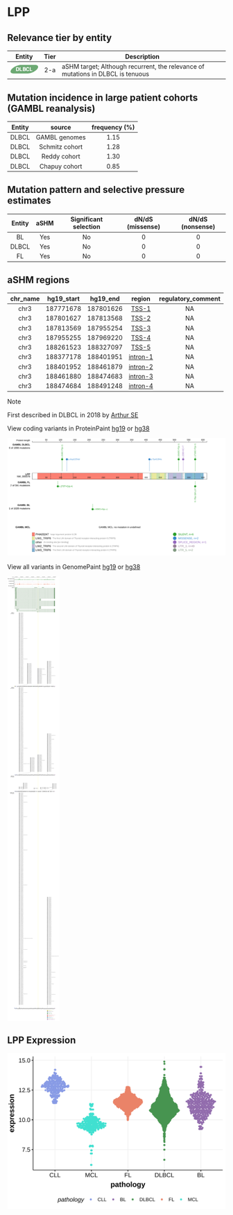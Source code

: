 # LPP

## Relevance tier by entity

|Entity|Tier|Description                              |
|:------:|:----:|-----------------------------------------|
|![DLBCL](images/icons/DLBCL_tier2.png) |2-a | aSHM target; Although recurrent, the relevance of mutations in DLBCL is tenuous |

## Mutation incidence in large patient cohorts (GAMBL reanalysis)

|Entity|source        |frequency (%)|
|:------:|:--------------:|:-------------:|
|DLBCL |GAMBL genomes |1.15         |
|DLBCL |Schmitz cohort|1.28         |
|DLBCL |Reddy cohort  |1.30         |
|DLBCL |Chapuy cohort |0.85         |

## Mutation pattern and selective pressure estimates

|Entity|aSHM|Significant selection|dN/dS (missense)|dN/dS (nonsense)|
|:------:|:----:|:---------------------:|:----------------:|:----------------:|
|BL    |Yes |No                   |0               |0               |
|DLBCL |Yes |No                   |0               |0               |
|FL    |Yes |No                   |0               |0               |

## aSHM regions

|chr_name|hg19_start|hg19_end |region                                                                                          |regulatory_comment|
|:--------:|:----------:|:---------:|:------------------------------------------------------------------------------------------------:|:------------------:|
|chr3    |187771678 |187801626|[TSS-1](https://genome.ucsc.edu/s/rdmorin/GAMBL%20hg19?position=chr3%3A187771678%2D187801626)   |NA                |
|chr3    |187801627 |187813568|[TSS-2](https://genome.ucsc.edu/s/rdmorin/GAMBL%20hg19?position=chr3%3A187801627%2D187813568)   |NA                |
|chr3    |187813569 |187955254|[TSS-3](https://genome.ucsc.edu/s/rdmorin/GAMBL%20hg19?position=chr3%3A187813569%2D187955254)   |NA                |
|chr3    |187955255 |187969220|[TSS-4](https://genome.ucsc.edu/s/rdmorin/GAMBL%20hg19?position=chr3%3A187955255%2D187969220)   |NA                |
|chr3    |188261523 |188327097|[TSS-5](https://genome.ucsc.edu/s/rdmorin/GAMBL%20hg19?position=chr3%3A188261523%2D188327097)   |NA                |
|chr3    |188377178 |188401951|[intron-1](https://genome.ucsc.edu/s/rdmorin/GAMBL%20hg19?position=chr3%3A188377178%2D188401951)|NA                |
|chr3    |188401952 |188461879|[intron-2](https://genome.ucsc.edu/s/rdmorin/GAMBL%20hg19?position=chr3%3A188401952%2D188461879)|NA                |
|chr3    |188461880 |188474683|[intron-3](https://genome.ucsc.edu/s/rdmorin/GAMBL%20hg19?position=chr3%3A188461880%2D188474683)|NA                |
|chr3    |188474684 |188491248|[intron-4](https://genome.ucsc.edu/s/rdmorin/GAMBL%20hg19?position=chr3%3A188474684%2D188491248)|NA                |

> [!NOTE]
> First described in DLBCL in 2018 by [Arthur SE](https://pubmed.ncbi.nlm.nih.gov/30275490)


View coding variants in ProteinPaint [hg19](https://morinlab.github.io/LLMPP/GAMBL/LPP_protein.html)  or [hg38](https://morinlab.github.io/LLMPP/GAMBL/LPP_protein_hg38.html)

![image](images/proteinpaint/LPP_NM_005578.svg)

View all variants in GenomePaint [hg19](https://morinlab.github.io/LLMPP/GAMBL/LPP.html)  or [hg38](https://morinlab.github.io/LLMPP/GAMBL/LPP_hg38.html)

![image](images/proteinpaint/LPP.svg)
## LPP Expression
![image](images/gene_expression/LPP_by_pathology.svg)
<!-- ORIGIN: arthurGenomewideDiscoverySomatic2018 -->
<!-- DLBCL: arthurGenomewideDiscoverySomatic2018 -->
